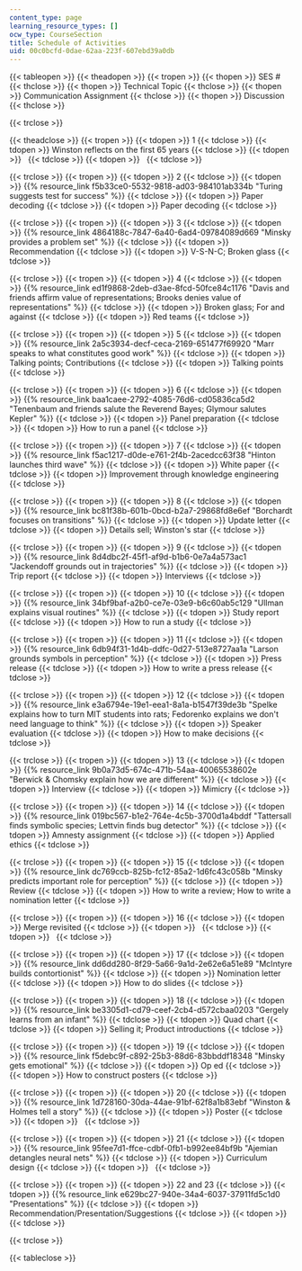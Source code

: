 ```yaml
---
content_type: page
learning_resource_types: []
ocw_type: CourseSection
title: Schedule of Activities
uid: 00c0bcfd-0dae-62aa-223f-607ebd39a0db
---
```


{{< tableopen >}}
{{< theadopen >}}
{{< tropen >}}
{{< thopen >}}
SES #
{{< thclose >}}
{{< thopen >}}
Technical Topic
{{< thclose >}}
{{< thopen >}}
Communication Assignment
{{< thclose >}}
{{< thopen >}}
Discussion
{{< thclose >}}

{{< trclose >}}

{{< theadclose >}}
{{< tropen >}}
{{< tdopen >}}
1
{{< tdclose >}}
{{< tdopen >}}
Winston reflects on the first 65 years
{{< tdclose >}}
{{< tdopen >}}
 
{{< tdclose >}}
{{< tdopen >}}
 
{{< tdclose >}}

{{< trclose >}}
{{< tropen >}}
{{< tdopen >}}
2
{{< tdclose >}}
{{< tdopen >}}
{{% resource_link f5b33ce0-5532-9818-ad03-984101ab334b "Turing suggests test for success" %}}
{{< tdclose >}}
{{< tdopen >}}
Paper decoding
{{< tdclose >}}
{{< tdopen >}}
Paper decoding
{{< tdclose >}}

{{< trclose >}}
{{< tropen >}}
{{< tdopen >}}
3
{{< tdclose >}}
{{< tdopen >}}
{{% resource_link 4864188c-7847-6a40-6ad4-09784089d669 "Minsky provides a problem set" %}}
{{< tdclose >}}
{{< tdopen >}}
Recommendation
{{< tdclose >}}
{{< tdopen >}}
V-S-N-C; Broken glass
{{< tdclose >}}

{{< trclose >}}
{{< tropen >}}
{{< tdopen >}}
4
{{< tdclose >}}
{{< tdopen >}}
{{% resource_link ed1f9868-2deb-d3ae-8fcd-50fce84c1176 "Davis and friends affirm value of representations; Brooks denies value of representations" %}}
{{< tdclose >}}
{{< tdopen >}}
Broken glass; For and against
{{< tdclose >}}
{{< tdopen >}}
Red teams
{{< tdclose >}}

{{< trclose >}}
{{< tropen >}}
{{< tdopen >}}
5
{{< tdclose >}}
{{< tdopen >}}
{{% resource_link 2a5c3934-decf-ceca-2169-651477f69920 "Marr speaks to what constitutes good work" %}}
{{< tdclose >}}
{{< tdopen >}}
Talking points; Contributions
{{< tdclose >}}
{{< tdopen >}}
Talking points
{{< tdclose >}}

{{< trclose >}}
{{< tropen >}}
{{< tdopen >}}
6
{{< tdclose >}}
{{< tdopen >}}
{{% resource_link baa1caee-2792-4085-76d6-cd05836ca5d2 "Tenenbaum and friends salute the Reverend Bayes; Glymour salutes Kepler" %}}
{{< tdclose >}}
{{< tdopen >}}
Panel preparation
{{< tdclose >}}
{{< tdopen >}}
How to run a panel
{{< tdclose >}}

{{< trclose >}}
{{< tropen >}}
{{< tdopen >}}
7
{{< tdclose >}}
{{< tdopen >}}
{{% resource_link f5ac1217-d0de-e761-2f4b-2acedcc63f38 "Hinton launches third wave" %}}
{{< tdclose >}}
{{< tdopen >}}
White paper
{{< tdclose >}}
{{< tdopen >}}
Improvement through knowledge engineering
{{< tdclose >}}

{{< trclose >}}
{{< tropen >}}
{{< tdopen >}}
8
{{< tdclose >}}
{{< tdopen >}}
{{% resource_link bc81f38b-601b-0bcd-b2a7-29868fd8e6ef "Borchardt focuses on transitions" %}}
{{< tdclose >}}
{{< tdopen >}}
Update letter
{{< tdclose >}}
{{< tdopen >}}
Details sell; Winston's star
{{< tdclose >}}

{{< trclose >}}
{{< tropen >}}
{{< tdopen >}}
9
{{< tdclose >}}
{{< tdopen >}}
{{% resource_link 8d4dbc2f-45f1-af9d-b1b6-0e7a4a573ac1 "Jackendoff grounds out in trajectories" %}}
{{< tdclose >}}
{{< tdopen >}}
Trip report
{{< tdclose >}}
{{< tdopen >}}
Interviews
{{< tdclose >}}

{{< trclose >}}
{{< tropen >}}
{{< tdopen >}}
10
{{< tdclose >}}
{{< tdopen >}}
{{% resource_link 34bf9baf-a2b0-ce7e-03e9-b6c60ab5c129 "Ullman explains visual routines" %}}
{{< tdclose >}}
{{< tdopen >}}
Study report
{{< tdclose >}}
{{< tdopen >}}
How to run a study
{{< tdclose >}}

{{< trclose >}}
{{< tropen >}}
{{< tdopen >}}
11
{{< tdclose >}}
{{< tdopen >}}
{{% resource_link 6db94f31-1d4b-ddfc-0d27-513e8727aa1a "Larson grounds symbols in perception" %}}
{{< tdclose >}}
{{< tdopen >}}
Press release
{{< tdclose >}}
{{< tdopen >}}
How to write a press release
{{< tdclose >}}

{{< trclose >}}
{{< tropen >}}
{{< tdopen >}}
12
{{< tdclose >}}
{{< tdopen >}}
{{% resource_link e3a6794e-19e1-eea1-8a1a-b1547f39de3b "Spelke explains how to turn MIT students into rats; Fedorenko explains we don't need language to think" %}}
{{< tdclose >}}
{{< tdopen >}}
Speaker evaluation
{{< tdclose >}}
{{< tdopen >}}
How to make decisions
{{< tdclose >}}

{{< trclose >}}
{{< tropen >}}
{{< tdopen >}}
13
{{< tdclose >}}
{{< tdopen >}}
{{% resource_link 9b0a73d5-674c-471b-54aa-40065538602e "Berwick & Chomsky explain how we are different" %}}
{{< tdclose >}}
{{< tdopen >}}
Interview
{{< tdclose >}}
{{< tdopen >}}
Mimicry
{{< tdclose >}}

{{< trclose >}}
{{< tropen >}}
{{< tdopen >}}
14
{{< tdclose >}}
{{< tdopen >}}
{{% resource_link 019bc567-b1e2-764e-4c5b-3700d1a4bddf "Tattersall finds symbolic species; Lettvin finds bug detector" %}}
{{< tdclose >}}
{{< tdopen >}}
Amnesty assignment
{{< tdclose >}}
{{< tdopen >}}
Applied ethics
{{< tdclose >}}

{{< trclose >}}
{{< tropen >}}
{{< tdopen >}}
15
{{< tdclose >}}
{{< tdopen >}}
{{% resource_link dc769ccb-825b-fc12-85a2-1d6fc43c058b "Minsky predicts important role for perception" %}}
{{< tdclose >}}
{{< tdopen >}}
Review
{{< tdclose >}}
{{< tdopen >}}
How to write a review; How to write a nomination letter
{{< tdclose >}}

{{< trclose >}}
{{< tropen >}}
{{< tdopen >}}
16
{{< tdclose >}}
{{< tdopen >}}
Merge revisited
{{< tdclose >}}
{{< tdopen >}}
 
{{< tdclose >}}
{{< tdopen >}}
 
{{< tdclose >}}

{{< trclose >}}
{{< tropen >}}
{{< tdopen >}}
17
{{< tdclose >}}
{{< tdopen >}}
{{% resource_link dd6dd280-8f29-5a66-9a1d-2e62e6a51e89 "McIntyre builds contortionist" %}}
{{< tdclose >}}
{{< tdopen >}}
Nomination letter
{{< tdclose >}}
{{< tdopen >}}
How to do slides
{{< tdclose >}}

{{< trclose >}}
{{< tropen >}}
{{< tdopen >}}
18
{{< tdclose >}}
{{< tdopen >}}
{{% resource_link be3305d1-cd79-ceef-2cb4-d572cbaa0203 "Gergely learns from an infant" %}}
{{< tdclose >}}
{{< tdopen >}}
Quad chart
{{< tdclose >}}
{{< tdopen >}}
Selling it; Product introductions
{{< tdclose >}}

{{< trclose >}}
{{< tropen >}}
{{< tdopen >}}
19
{{< tdclose >}}
{{< tdopen >}}
{{% resource_link f5debc9f-c892-25b3-88d6-83bbddf18348 "Minsky gets emotional" %}}
{{< tdclose >}}
{{< tdopen >}}
Op ed
{{< tdclose >}}
{{< tdopen >}}
How to construct posters
{{< tdclose >}}

{{< trclose >}}
{{< tropen >}}
{{< tdopen >}}
20
{{< tdclose >}}
{{< tdopen >}}
{{% resource_link 1d728160-30da-44ae-91bf-62f8a1b83ebf "Winston & Holmes tell a story" %}}
{{< tdclose >}}
{{< tdopen >}}
Poster
{{< tdclose >}}
{{< tdopen >}}
 
{{< tdclose >}}

{{< trclose >}}
{{< tropen >}}
{{< tdopen >}}
21
{{< tdclose >}}
{{< tdopen >}}
{{% resource_link 95fee7d1-ffce-cdbf-0fb1-b992ee84bf9b "Ajemian detangles neural nets" %}}
{{< tdclose >}}
{{< tdopen >}}
Curriculum design
{{< tdclose >}}
{{< tdopen >}}
 
{{< tdclose >}}

{{< trclose >}}
{{< tropen >}}
{{< tdopen >}}
22 and 23
{{< tdclose >}}
{{< tdopen >}}
{{% resource_link e629bc27-940e-34a4-6037-37911fd5c1d0 "Presentations" %}}
{{< tdclose >}}
{{< tdopen >}}
Recommendation/Presentation/Suggestions
{{< tdclose >}}
{{< tdopen >}}
 
{{< tdclose >}}

{{< trclose >}}

{{< tableclose >}}